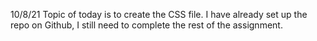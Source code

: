 10/8/21
Topic of today is to create the CSS file. I have already set up the repo on Github, I still need to complete the rest of the assignment. 